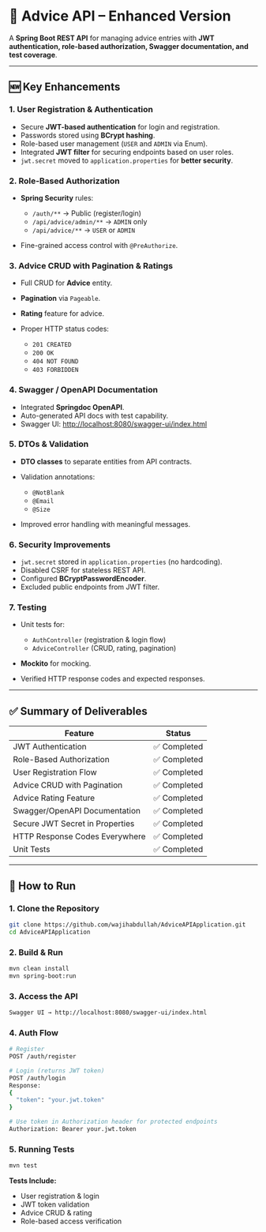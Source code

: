 # 📌 Advice API – Enhanced Version

A **Spring Boot REST API** for managing advice entries with **JWT authentication, role-based authorization, Swagger documentation, and test coverage**.

---

## 🆕 Key Enhancements

### 1. **User Registration & Authentication**

* Secure **JWT-based authentication** for login and registration.
* Passwords stored using **BCrypt hashing**.
* Role-based user management (`USER` and `ADMIN` via Enum).
* Integrated **JWT filter** for securing endpoints based on user roles.
* `jwt.secret` moved to `application.properties` for **better security**.

### 2. **Role-Based Authorization**

* **Spring Security** rules:

  * `/auth/**` → Public (register/login)
  * `/api/advice/admin/**` → `ADMIN` only
  * `/api/advice/**` → `USER` or `ADMIN`
* Fine-grained access control with `@PreAuthorize`.

### 3. **Advice CRUD with Pagination & Ratings**

* Full CRUD for **Advice** entity.
* **Pagination** via `Pageable`.
* **Rating** feature for advice.
* Proper HTTP status codes:

  * `201 CREATED`
  * `200 OK`
  * `404 NOT FOUND`
  * `403 FORBIDDEN`

### 4. **Swagger / OpenAPI Documentation**

* Integrated **Springdoc OpenAPI**.
* Auto-generated API docs with test capability.
* Swagger UI:
  [http://localhost:8080/swagger-ui/index.html](http://localhost:8080/swagger-ui/index.html)

### 5. **DTOs & Validation**

* **DTO classes** to separate entities from API contracts.
* Validation annotations:

  * `@NotBlank`
  * `@Email`
  * `@Size`
* Improved error handling with meaningful messages.

### 6. **Security Improvements**

* `jwt.secret` stored in `application.properties` (no hardcoding).
* Disabled CSRF for stateless REST API.
* Configured **BCryptPasswordEncoder**.
* Excluded public endpoints from JWT filter.

### 7. **Testing**

* Unit tests for:

  * `AuthController` (registration & login flow)
  * `AdviceController` (CRUD, rating, pagination)
* **Mockito** for mocking.
* Verified HTTP response codes and expected responses.

---

## ✅ Summary of Deliverables

| Feature                         | Status      |
| ------------------------------- | ----------- |
| JWT Authentication              | ✅ Completed |
| Role-Based Authorization        | ✅ Completed |
| User Registration Flow          | ✅ Completed |
| Advice CRUD with Pagination     | ✅ Completed |
| Advice Rating Feature           | ✅ Completed |
| Swagger/OpenAPI Documentation   | ✅ Completed |
| Secure JWT Secret in Properties | ✅ Completed |
| HTTP Response Codes Everywhere  | ✅ Completed |
| Unit Tests                      | ✅ Completed |

---

## 🚀 How to Run

### **1. Clone the Repository**

```bash
git clone https://github.com/wajihabdullah/AdviceAPIApplication.git
cd AdviceAPIApplication
```

### **2. Build & Run**

```bash
mvn clean install
mvn spring-boot:run
```

### **3. Access the API**

```bash
Swagger UI → http://localhost:8080/swagger-ui/index.html
```

### **4. Auth Flow**

```bash
# Register
POST /auth/register

# Login (returns JWT token)
POST /auth/login
Response:
{
  "token": "your.jwt.token"
}

# Use token in Authorization header for protected endpoints
Authorization: Bearer your.jwt.token
```

### **5. Running Tests**

```bash
mvn test
```

**Tests Include:**

* User registration & login
* JWT token validation
* Advice CRUD & rating
* Role-based access verification

